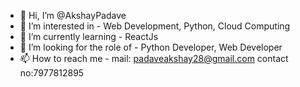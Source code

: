 - 👋 Hi, I’m @AkshayPadave
- 👀 I’m interested in - Web Development, Python, Cloud Computing
- 🌱 I’m currently learning - ReactJs
- 💞️ I’m looking for the role of - Python Developer, Web Developer
- 📫 How to reach me - mail: padaveakshay28@gmail.com   contact no:7977812895 
  

<!---
AkshayPadave/AkshayPadave is a ✨ special ✨ repository because its `README.md` (this file) appears on your GitHub profile.
You can click the Preview link to take a look at your changes.
--->
